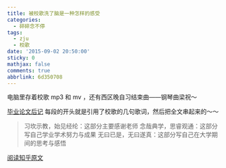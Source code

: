 ```yaml
---
title: 被校歌洗了脑是一种怎样的感受
categories:
  - 碎碎念不停
tags:
  - zju
  - 校歌
date: '2015-09-02 20:50:00'
sticky: 0
mathjax: false
comments: true
abbrlink: 6d350708
---
```

电脑里存着校歌 mp3 和 mv ，还有西区晚自习结束曲——钢琴曲梁祝～

[毕业论文后记](../5f2e9d5/) 每段的开头就是引用了校歌的几句歌词，然后把全文串起来的～～
> 习坎示教，始见经纶：这部分主要感谢老师
> 念哉典学，思睿观通：这部分写自己学业学术努力与成果
> 无曰已是，无曰遂真：这部分写自己在大学期间的思考与感悟

[阅读知乎原文](https://www.zhihu.com/question/35058065/answer/61995560)
